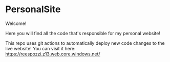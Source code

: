 # PersonalSite
Welcome!

Here you will find all the code that's responsible for my personal website!

This repo uses git actions to automatically deploy new code changes to the live website! You can visit it here: https://reespozzi.z13.web.core.windows.net/
